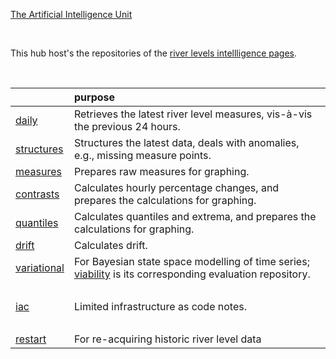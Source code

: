 [The Artificial Intelligence Unit](https://github.com/theartificialintelligenceunit)

<br>

This hub host's the repositories of the <a href="https://theartificialintelligenceunit.github.io/intelligence/html/in-river-predictions.html">river levels intellligence pages</a>.  

<br>

&nbsp; | purpose
:--- | :---
<a href="https://github.com/repatterning/daily" target="_blank">daily</a> | Retrieves the latest river level measures, vis-à-vis the previous 24 hours.
<a href="https://github.com/repatterning/structures" target="_blank">structures</a> | Structures the latest data, deals with anomalies, e.g., missing measure points.
<a href="https://github.com/repatterning/measures" target="_blank">measures</a> | Prepares raw measures for graphing.
<a href="https://github.com/repatterning/contrasts" target="_blank">contrasts</a> | Calculates hourly percentage changes, and prepares the calculations for graphing.
<a href="https://github.com/repatterning/quantiles" target="_blank">quantiles</a> | Calculates quantiles and extrema, and prepares the calculations for graphing.
<a href="https://github.com/repatterning/drift" target="_blank">drift</a> | Calculates drift.
<a href="https://github.com/repatterning/variational" target="_blank">variational</a> | For Bayesian state space modelling of time series; <a href="https://github.com/repatterning/viability" target="_blank">viability</a> is its  corresponding evaluation repository.
&nbsp; | &nbsp;
<a href="https://github.com/repatterning/iac" target="_blank">iac</a> | Limited infrastructure as code notes.
&nbsp; | &nbsp;
<a href="https://github.com/repatterning/restart" target="_blank">restart</a> | For re-acquiring historic river level data


<br>
<br>

<br>
<br>

<br>
<br>

<br>
<br>
